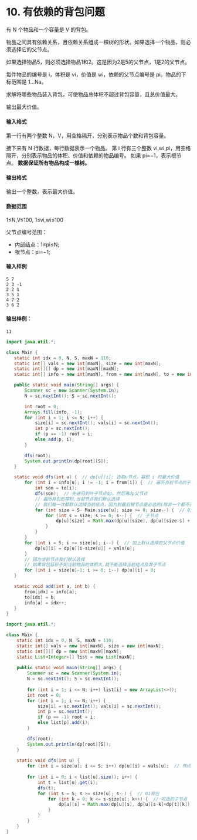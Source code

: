 # 10. 有依赖的背包问题

有 N 个物品和一个容量是 V 的背包。

物品之间具有依赖关系，且依赖关系组成一棵树的形状。如果选择一个物品，则必须选择它的父节点。

如果选择物品5，则必须选择物品1和2。这是因为2是5的父节点，1是2的父节点。

每件物品的编号是 i，体积是 vi，价值是 wi，依赖的父节点编号是 pi。物品的下标范围是 1…Na。

求解将哪些物品装入背包，可使物品总体积不超过背包容量，且总价值最大。

输出最大价值。

#### 输入格式

第一行有两个整数 N，V，用空格隔开，分别表示物品个数和背包容量。

接下来有 N 行数据，每行数据表示一个物品。
第 i 行有三个整数 vi,wi,pi，用空格隔开，分别表示物品的体积、价值和依赖的物品编号。
如果 pi=−1，表示根节点。 **数据保证所有物品构成一棵树。**

#### 输出格式

输出一个整数，表示最大价值。

#### 数据范围

1≤N,V≤100, 1≤vi,wi≤100

父节点编号范围：

- 内部结点：1≤pi≤N;
- 根节点：pi=−1;

#### 输入样例

```
5 7
2 3 -1
2 2 1
3 5 1
4 7 2
3 6 2
```

#### 输出样例：

```
11
```

 ```java
import java.util.*;

class Main {
    static int idx = 0, N, S, maxN = 110;
    static int[] vals = new int[maxN], size = new int[maxN];
    static int[][] dp = new int[maxN][maxN];
    static int[] info = new int[maxN], from = new int[maxN], to = new int[maxN];

    public static void main(String[] args) {
        Scanner sc = new Scanner(System.in);
        N = sc.nextInt(); S = sc.nextInt();

        int root = 0;
        Arrays.fill(info, -1);
        for (int i = 1; i <= N; i++) {
            size[i] = sc.nextInt(); vals[i] = sc.nextInt();
            int p = sc.nextInt();
            if (p == -1) root = i;
            else add(p, i);
        }

        dfs(root);
        System.out.println(dp[root][S]);
    }

    static void dfs(int u) {  // dp[u][i]: 选取u节点，容积 i 时最大价值
        for (int i = info[u]; i != -1; i = from[i]) {  // 遍历当前节点的子节点
            int son = to[i];
            dfs(son);  // 先递归到叶子节点dp，然后再dp父节点
            // 遍历背包的容积,当前节点我们默认选择
            // 我们每一次都默认选择当前结点，因为到最后根节点是必选的(除非一个都不选)
            for (int size = S- Main.size[u]; size >= 0; size--) {  // 01
                for (int s = size; s >= 0; s--) {  // 子节点
                    dp[u][size] = Math.max(dp[u][size], dp[u][size-s] + dp[son][s]);
                }
            }
        }
        for (int i = S; i >= size[u]; i--) {  // 加上默认选择的父节点价值
            dp[u][i] = dp[u][i-size[u]] + vals[u];
        }
        // 因为当前节点我们默认选择
        // 如果背包容积不如当前物品的体积大,就不能选择当前结点及其子节点
        for (int i = size[u]-1; i >= 0; i--) dp[u][i] = 0;
    }

    static void add(int a, int b) {
        from[idx] = info[a];
        to[idx] = b;
        info[a] = idx++;
    }
}
 ```

```java
import java.util.*;

class Main {
    static int idx = 0, N, S, maxN = 110;
    static int[] vals = new int[maxN], size = new int[maxN];
    static int[][] dp = new int[maxN][maxN];
    static List<Integer>[] list = new List[maxN];
    
    public static void main(String[] args) {
        Scanner sc = new Scanner(System.in);
        N = sc.nextInt(); S = sc.nextInt();
        
        for (int i = 1; i <= N; i++) list[i] = new ArrayList<>();
        int root = 0;
        for (int i = 1; i <= N; i++) {
            size[i] = sc.nextInt(); vals[i] = sc.nextInt();
            int p = sc.nextInt();
            if (p == -1) root = i;
            else list[p].add(i);
        }

        dfs(root);
        System.out.println(dp[root][S]);
    }
    
    static void dfs(int u) {
        for (int i = size[u]; i <= S; i++) dp[u][i] = vals[u];  // 节点 u 必须选
        
        for (int i = 0; i < list[u].size(); i++) {
            int t = list[u].get(i);
            dfs(t);
            for (int s = S; s >= size[u]; s--) {  // 01背包
                for (int k = 0; k <= s-size[u]; k++) {  // 可选的子节点
                    dp[u][s] = Math.max(dp[u][s], dp[u][s-k]+dp[t][k]);
                }
            }
        }
    }
}
```


